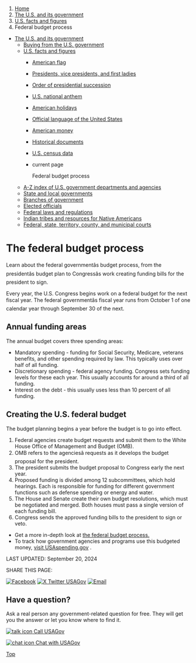 1. [Home](/)
2. [The U.S. and its government](/about-the-us)
3. [U.S. facts and figures](/facts-figures)
4. Federal budget process

* [The U.S. and its government](/about-the-us)
  + [Buying from the U.S. government](/buy-from-government)
  + [U.S. facts and figures](/facts-figures)
    - [American flag](/flag)
    - [Presidents, vice presidents, and first ladies](/presidents)
    - [Order of presidential succession](/presidential-succession)
    - [U.S. national anthem](/national-anthem)
    - [American holidays](/holidays)
    - [Official language of the United States](/official-language-of-us)
    - [American money](/currency)
    - [Historical documents](/historical-documents)
    - [U.S. census data](/census-data)
    - current page

      Federal budget process
  + [A-Z index of U.S. government departments and agencies](/agency-index)
  + [State and local governments](/state-local-governments)
  + [Branches of government](/branches-of-government)
  + [Elected officials](/elected-officials)
  + [Federal laws and regulations](/laws-and-regulations)
  + [Indian tribes and resources for Native Americans](/tribes)
  + [Federal, state, territory, county, and municipal courts](/courts)

The federal budget process
==========================

Learn about the federal governmentâs budget process, from the presidentâs budget plan to Congressâs work creating funding bills for the president to sign.

Every year, the U.S. Congress begins work on a federal budget for the next fiscal year. The federal governmentâs fiscal year runs from October 1 of one calendar year through September 30 of the next.

**Annual funding areas**
------------------------

The annual budget covers three spending areas:

* Mandatory spending - funding for Social Security, Medicare, veterans benefits, and other spending required by law. This typically uses over half of all funding.
* Discretionary spending - federal agency funding. Congress sets funding levels for these each year. This usually accounts for around a third of all funding.
* Interest on the debt - this usually uses less than 10 percent of all funding.

**Creating the U.S. federal budget**
------------------------------------

The budget planning begins a year before the budget is to go into effect.

1. Federal agencies create budget requests and submit them to the White House Office of Management and Budget (OMB).
2. OMB refers to the agenciesâ requests as it develops the budget proposal for the president.
3. The president submits the budget proposal to Congress early the next year.
4. Proposed funding is divided among 12 subcommittees, which hold hearings. Each is responsible for funding for different government functions such as defense spending or energy and water.
5. The House and Senate create their own budget resolutions, which must be negotiated and merged. Both houses must pass a single version of each funding bill.
6. Congress sends the approved funding bills to the president to sign or veto.

* Get a more in-depth look at
  [the federal budget process.](https://budget.house.gov/about/budget-framework/)
* To track how government agencies and programs use this budgeted money,
  [visit USAspending.gov](https://www.usaspending.gov/)
  .

LAST UPDATED:
September 20, 2024

SHARE THIS PAGE:

[![Facebook](/themes/custom/usagov/images/social-media-icons/Facebook_Icon.svg)](https://www.facebook.com/sharer/sharer.php?u=https://www.usa.gov/federal-budget-process&v=3)
[![X Twitter USAGov](/themes/custom/usagov/images/social-media-icons/X_Twitter_Icon.svg?version=2)](https://twitter.com/intent/tweet?source=webclient&text=https://www.usa.gov/federal-budget-process)
[![Email](/themes/custom/usagov/images/social-media-icons/Email_Icon.svg?version=2)](mailto:?subject=https://www.usa.gov/federal-budget-process)

Have a question?
----------------

Ask a real person any government-related question for free. They will get you the answer or let you know where to find it.

[![talk icon](/themes/custom/usagov/images/ICONS_talk.png)
Call USAGov](/phone)

[![chat icon](/themes/custom/usagov/images/ICONS_chat.png)
Chat with USAGov](/chat)

[Top](#main-content)